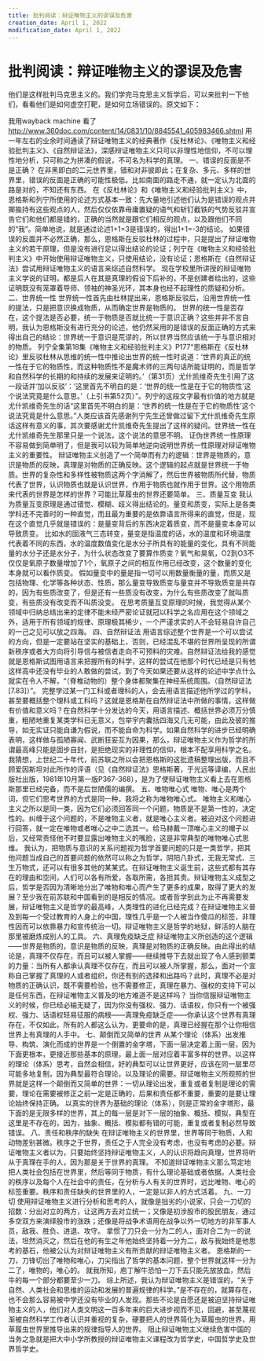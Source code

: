 ```yaml
---
title: 批判阅读：辩证唯物主义的谬误及危害
creation_date: April 1, 2022
modification_date: April 1, 2022
---
```



# 批判阅读：辩证唯物主义的谬误及危害

他们是这样批判马克思主义的。我们学完马克思主义哲学后，可以来批判一下他们，看看他们是如何虚空打靶，是如何立场错误的。原文如下：

我用wayback machine 看了 http://www.360doc.com/content/14/0831/10/8845541_405983466.shtml
用一年左右的业余时间通读了辩证唯物主义的经典著作《反杜林论》、《唯物主义和经验批判主义》、《自然辩证法》，深感辩证唯物主义只可以非理性地信仰，不可以理性地分析，只可称之为拼凑的假说，不可名为科学的真理。
一、错误的反面是不是正确？
在非黑即白的二元世界里，错和对非彼即此；在复杂、多元、多样的世界里，错误的反面是正确的可能性极低。比如南面的路走不通，就一定认为北面的路是对的，不知还有东西。
在《反杜林论》和《唯物主义和经验批判主义》中，恩格斯和列宁所使用的论述方式基本一致：先大量地引述他们认为是错误的观点并揶揄持有这些观点的人，然后仅仅依靠毋庸置疑的语气和斩钉截铁的气势反驳并宣告它们和他们都是错的，正确的当然就是跟它们相反的观点，以及跟他们不同的“我”。简单地说，就是通过论述1+1=3是错误的，得出1+1=-3的结论。
如果错误的反面并不必然正确，那么，恩格斯在反驳杜林的过程中，只是提出了辩证唯物主义的若干原理，但是没有进行足以得出结论的论证；列宁在《唯物主义和经验批判主义》中开始使用辩证唯物主义，只使用结论，没有论证；恩格斯在《自然辩证法》尝试用辩证唯物主义的语言来综述自然科学。
现在学校里所讲授的辩证唯物主义学说的证明，都是后人在其是真理的假设下后补的，不是创建者给出的，这些证明既没有笼罩着导师、领袖的神圣光环，其本身也经不起理性的质疑和分析。
二、世界统一性
世界统一性首先由杜林提出来，恩格斯反驳后，沿用世界统一性的提法，只是把意识换成物质，从而确定世界是物质的。
世界的统一性是否存在，这个提法是否必要，统一于物质是否就比统一于意识正确？这些并非不言自明，我认为恩格斯没有进行充分的论述，他仍然采用的是错误的反面正确的方式来得出自己的结论：世界统一于意识是荒谬的，所以世界当然应该统一于与意识相对的物质。
列宁全集第18集《唯物主义和经验批判主义》P177“恩格斯在《反杜林论》里反驳杜林从思维的统一性中推论出世界的统一性时说道：‘世界的真正的统一性在于它的物质性，而这种物质性不是魔术师的三两句话所能证明的，而是哲学和自然科学的长期的和持续的发展来证明的。’（第31页）尤什凯维奇先生引用了这一段话并‘加以反驳’：‘这里首先不明白的是：‘世界的统一性是在于它的物质性’这个说法究竟是什么意思。’（上引书第52页）”。列宁的这段文字最有价值的地方就是尤什凯维奇先生的话“这里首先不明白的是：‘世界的统一性是在于它的物质性’这个说法究竟是什么意思。”人类应该首先感谢列宁先生还曾做过留下尤什凯维奇先生原话这样有意义的事，其次要感谢尤什凯维奇先生提出了这样的疑问。世界统一性在尤什凯维奇先生那里只是一个说法，这个说法的意思不明。
证伪世界统一性原理不容易做到简单明了，但是我可以较为简单地逆向说明世界统一性原理对辩证唯物主义的重要性。
辩证唯物主义创造了一个简单而有力的逻辑：世界是物质的，意识是物质的反映，真理是对物质的正确反映。这个逻辑的起点就是世界统一于物质。世界的复杂性和多样性被物质这两个字消解了，然后世界被物质所代替，物质代表了世界，认识物质也就是认识世界，作用于物质也就作用于世界。这个用物质来代表的世界是怎样的世界？可能比草履虫的世界还要简单。
三、质量互变
我认为质量互变原理是通过错觉、模糊、歧义得出结论的。量变和质变，实际上是各类学科还不完善时的一种直觉，而且最为重要的是依靠语言所得来的直觉，但是，现在这个直觉几乎就是错误的：是量变背后的东西决定着质变，而不是量变本身可以导致质变。
比如水的固液气三态转变，量变是指温度的话，水的温度和环境温度代表着不同的东西，水的温度数值变化是水分子所具有的能量的变化，具有不同能量的水分子还是水分子，为什么状态改变了要算作质变？氧气和臭氧，O2到O3不仅仅是氧原子数量增加了1个，氧原子之间的相互作用已经改变，这个数量的变化本身就可以看作质变。
假如量变中的量是指一切可以用数量衡量的量，而质又是包括物理、化学等各种状态、性质，那么量变导致质变与量变并不导致质变是共存的，因为有些质改变了，但是还有一些质没有改变，为什么有些质改变了就叫质变，有些质没有改变而不叫质没变。
在思考质量互变原理的时候，我觉得从某个领域中归纳总结出来的定律不能未经严密论证就冠以科学之名应用在这个领域之外，适用于所有领域的规律、原理极其稀少，一个严谨求实的人不会轻易自许自己的一己之见可以放之四海。
四、自然辩证法
用语言综述整个世界是一个可以尝试的方向，但是一定要站在坚实的基础上，否则，已经混乱不堪的世界所呈现的所谓新秩序或者大方向将引导信与被信者走向不可预料的灾难。自然辩证法给我的感觉就是恩格斯试图用语言来把握所有的科学，这样的尝试在他那个时代已经是只有他这样高中还没有毕业的人敢做的尝试，到了今天如果还要从这样的论述中学点什么就实在令人不解，“（脊椎动物的）整个身体都聚集在神经系统周围。（自然辩证法[7.83]）”。
完整学过某一门工科或者理科的人，会去用语言描述他所学过的学科，甚至要概括整个理科或工科吗？这就是恩格斯在自然辩证法中所做的事情，这样做有价值和意义吗？在自然科学十分发达的今天，用语言描述、概括世界必须万分慎重，粗陋地重复某类学科已无意义，包举宇内囊括四海又几无可能，由此及彼的推导，如无实证只能自谦为假说，而不能自命为科学。如果自然科学的进步已经明确表明，这样做与孤陋寡闻、武断狂妄互为因果，那么，辩证唯物主义作为哲学的所谓最高峰只能是固步自封，是拒绝现实的非理性的信仰，根本不配享用科学之名。
我猜想，上世纪二十年代，前苏联之所以会把恩格斯的这批遗稿整理出版，而且不顾爱因斯坦对此所作的评语（见《自然辩证法》恩格斯著，于光远等译编，人民出版社出版，1981年10月第一版P367-368），是为了使辩证唯物主义看上去在恩格斯那里已经完备，而不是后世陋儒的编撰。
五、唯物唯心式
唯物、唯心是两个词，但它们思考世界的方式是同一种，我将之称为唯物唯心式。
唯物主义和唯心主义之所以是同一类，因为它们必须回答同一个问题，物质是不是第一性的，决定性的。纠缠于这个问题的，不是唯物主义者，就是唯心主义者。被迫对这个问题进行回答，就一定在唯物或者唯心之中二选其一。给马赫戴一顶唯心主义的帽子以后，又经常责怪他不时要显露出唯物主义的嘴脸，这是非常典型的唯物唯心式思维。
我认为，把物质与意识的关系问题视为哲学首要问题的只是一类哲学，把其他问题当成自己的首要问题的依然可以称之为哲学，阴阳八卦式，无我无常式、三生万物式，还可以有很多其他的某某式。在辩证唯物主义诞生前，这些式都有其存在的理由和空间，人们可以各有所爱，各取所需，各担其责。辩证唯物主义成型之后，哲学是否因为清晰地分出了唯物和唯心而产生了更多的成果，取得了更大的发展？至少我在前苏联和中国看到的是相反的情况。或者哲学到此为止不再需要发展，辩证唯物主义是哲学的最高峰，人类理性的进化已经完成？在辩证唯物主义普及到每一个受过教育的人身上的中国，理性几乎是一个人被当作傻瓜的标签，非理性因而可以依靠暴力和宣传统治一切。辩证唯物主义是哲学的地狱，鲜活的人脑在那里被磨炼成别人的工具。
六、真理免疫缺乏症
辩证唯物主义所创造的这个逻辑——世界是物质的，意识是物质的反映，真理是对物质的正确反映。由此得出的结论是，真理不仅存在，而且可以被人掌握——继续推导下去就出现了令人感到颤栗的力量：当所有人都承认真理不仅存在，而且可以被人所掌握，那么，面对一个宣称自己掌握了真理的人或者组织，你还有别的选择和出路吗？此时，真理不必是对物质的正确认识，既不需要检验，也不需要修正，真理在暴力、强权的支持下可以是任何东西，在辩证唯物主义普及的地方难道不是这样吗？
当你信服辩证唯物主义的时候，你已经必输无疑了，因为你没有强权、强力、话语权，你只有一个被强权、强力、话语权轻易征服的病根——真理免疫缺乏症——你承认这个世界有真理存在，不仅如此，所有的人都这么认为，更要命的是，真理已经握在那个让你相信世界上有真理的人手中。
七、颠倒而又简单的世界
从某个理论（体系）出发推导、构筑、演化而成的世界是一个倒置的金字塔，下面一层决定着上面一层，因为下面更根本，更接近那些基本的原理，最上面一层对应着丰富多样的世界。以这样的理论（体系）思考，自然会相信，好的典型可以让世界更好，应该在同一层里尽可能多地复制，因为典型最符合理论，以及理论的需要。辩证唯物主义所观照的世界就是这样一个颠倒而又简单的世界：一切从理论出发，重复或者复制是理论的需要，理论在需要被修正之前一定是正确的，后果和责任都不重要，重要的是要让理论始终保持正确。
以真实的世界为基础的理论（体系），则是正常的金字塔形，最下面的是无限多样的世界，其上的每一层是对下一层的抽象、概括、模拟，典型在这里是不存在的，因为，抽象、概括、模拟都有错的可能，重复或者复制必然导致错误。
八、责任和秩序的缺失
在辩证唯物主义的世界里，世界等同于物质，人和动物差别甚微。秩序之于世界，责任之于人完全没有考虑，也没有考虑的必要。辩证唯物主义者以为，只要始终坚持辩证唯物主义，人的认识将趋向真理，世界将听从于真理在手的人，因为那是关于世界的真理。
不知道辩证唯物主义那么笃定地把人类社会包括在世界里，然后等同于物质，有什么理论基础或者依据。人类社会的秩序以及每个人在社会中的责任，在分析与人有关的世界时，远比唯物、唯心的标签重要。秩序和责任缺失的世界里的人，一定是以非人的方式活着。
九、一刀切
使用辩证唯物主义进行分析和思考的人，就像是拙劣的小说家，只会一刀切的招数：分出对立的两方，让这两方去对立统一；又像是初涉股市的股民朋友，通过多空双方来演绎股市的涨跌；还像是将战争术语用在战争以外一切地方的非军事人员，敌我、胜负、进退、攻守。
拿惯了刀只会一分为二的人，面对合二为一的说法，坦然消灭之，然后在他的有生之年他始终坚持着一分为二，敌与我始终是他思考的基石，他被公认为对辩证唯物主义有所贡献的辩证唯物主义者。
恩格斯的一刀，刀锋切出了唯物和唯心，刀尖指出了哲学的基本问题，整个世界就这样一分为二了，唯物的，唯心的。
就我所知，庖丁解牛恐怕一刀下去只能先放放血，然后牛的每一个部分都要至少一刀。
综上所述，我认为辩证唯物主义是错误的，“关于自然、人类社会和思维的运动和发展的普遍规律的科学。”是不存在的，就算存在，也不会那么容易被中学还没有毕业的人发现。那些不论是自愿还是被迫坚持辩证唯物主义的人，他们对人类文明这一百多年来的巨大进步视而不见，回避，甚至蔑视渐被自然科学工作者认识并重视的复杂，硬要把人的世界简化为草履虫的世界，用草履虫世界里推导出来的规律指导人的世界。
阻止辩证唯物主义继续危害中国的当务之急就是把大中小学所教授的辩证唯物主义课程改为哲学史，中国哲学史及世界哲学史。
